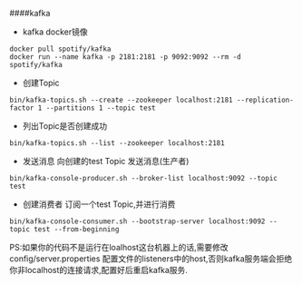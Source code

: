 ####kafka
+ kafka docker镜像
```cgo
docker pull spotify/kafka    
docker run --name kafka -p 2181:2181 -p 9092:9092 --rm -d spotify/kafka
```
+ 创建Topic
```cgo
bin/kafka-topics.sh --create --zookeeper localhost:2181 --replication-factor 1 --partitions 1 --topic test
```
+ 列出Topic是否创建成功
```cgo
bin/kafka-topics.sh --list --zookeeper localhost:2181
```
+ 发送消息 向创建的test Topic 发送消息(生产者)
```cgo
bin/kafka-console-producer.sh --broker-list localhost:9092 --topic test
```
+ 创建消费者 订阅一个test Topic,并进行消费  
```cgo
bin/kafka-console-consumer.sh --bootstrap-server localhost:9092 --topic test --from-beginning
```

PS:如果你的代码不是运行在loalhost这台机器上的话,需要修改 config/server.properties 配置文件的listeners中的host,否则kafka服务端会拒绝你非localhost的连接请求,配置好后重启kafka服务.
